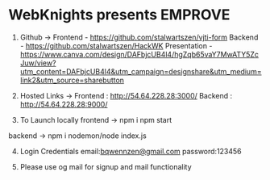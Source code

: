 # WebKnights presents EMPROVE

1. Github -> 
          Frontend - https://github.com/stalwartszen/vjti-form
          Backend - https://github.com/stalwartszen/HackWK
          Presentation - https://www.canva.com/design/DAFbjcUB4l4/hgZqb65vaY7MwATY5ZcJuw/view?utm_content=DAFbjcUB4l4&utm_campaign=designshare&utm_medium=link2&utm_source=sharebutton
          
          
2. Hosted Links -> 
          Frontend : http://54.64.228.28:3000/
          Backend : http://54.64.228.28:9000/
          
          
3. To Launch locally
  frontend -> npm i
              npm start
              
  backend -> npm i
             nodemon/node index.js
             
4. Login Credentials 
          email:bqwennzen@gmail.com
          password:123456
          
5. Please use og mail for signup and mail functionality
          
          
